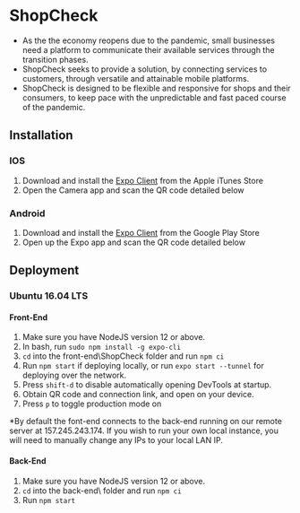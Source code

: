 # ShopCheck

- As the the economy reopens due to the pandemic, small businesses need a platform to communicate their available services through the transition phases.
- ShopCheck seeks to provide a solution, by connecting services to customers, through versatile and attainable mobile platforms.
- ShopCheck is designed to be flexible and responsive for shops and their consumers, to keep pace with the unpredictable and fast paced course of the pandemic.

## Installation
### IOS
1. Download and install the [Expo Client](https://apps.apple.com/us/app/expo-client/id982107779) from the Apple iTunes Store
2. Open the Camera app and scan the QR code detailed below
### Android
1. Download and install the [Expo Client](https://play.google.com/store/apps/details?id=host.exp.exponent&hl=en_US) from the Google Play Store
2. Open up the Expo app and scan the QR code detailed below

## Deployment
### Ubuntu 16.04 LTS
#### Front-End
1. Make sure you have NodeJS version 12 or above.
2. In bash, run ```sudo npm install -g expo-cli```
3. ```cd``` into the front-end\ShopCheck folder and run ```npm ci```
4. Run ```npm start``` if deploying locally, or run ```expo start --tunnel``` for deploying over the network.
5. Press ```shift-d``` to disable automatically opening DevTools at startup.
6. Obtain QR code and connection link, and open on your device.
7. Press ```p``` to toggle production mode on

*By default the font-end connects to the back-end running on our remote server at 157.245.243.174. If you wish to run your own local instance, you will need to manually change any IPs to your local LAN IP.
#### Back-End


1. Make sure you have NodeJS version 12 or above.
2. ```cd``` into the back-end\ folder and run ```npm ci```
3. Run ```npm start```


